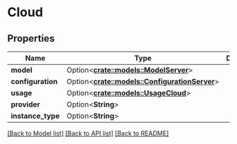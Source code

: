 # Cloud

## Properties

Name | Type | Description | Notes
------------ | ------------- | ------------- | -------------
**model** | Option<[**crate::models::ModelServer**](ModelServer.md)> |  | [optional]
**configuration** | Option<[**crate::models::ConfigurationServer**](ConfigurationServer.md)> |  | [optional]
**usage** | Option<[**crate::models::UsageCloud**](UsageCloud.md)> |  | [optional]
**provider** | Option<**String**> |  | [optional]
**instance_type** | Option<**String**> |  | [optional]

[[Back to Model list]](../README.md#documentation-for-models) [[Back to API list]](../README.md#documentation-for-api-endpoints) [[Back to README]](../README.md)


